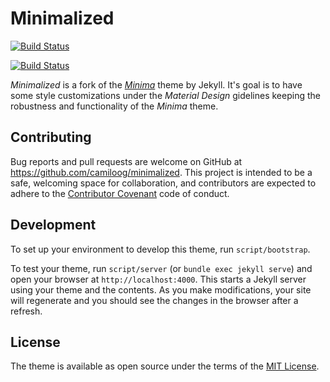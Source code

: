 
# Minimalized

[![Build Status](https://camiloog.visualstudio.com/camiloog/_apis/build/status/camiloog.minimalized?branchName=master)](https://camiloog.visualstudio.com/camiloog/_build/latest?definitionId=3&branchName=master) 

[![Build Status](https://travis-ci.com/camiloog/minimalized.svg?branch=master)](https://travis-ci.com/camiloog/minimalized)

*Minimalized* is a fork of the *[Minima](https://github.com/jekyll/minima/blob/master/README.md)* theme by Jekyll. It's goal is to have some style customizations under the *Material Design* gidelines keeping the robustness and functionality of the *Minima* theme.

## Contributing

Bug reports and pull requests are welcome on GitHub at https://github.com/camiloog/minimalized. This project is intended to be a safe, welcoming space for collaboration, and contributors are expected to adhere to the [Contributor Covenant](http://contributor-covenant.org) code of conduct.

## Development

To set up your environment to develop this theme, run `script/bootstrap`.

To test your theme, run `script/server` (or `bundle exec jekyll serve`) and open your browser at `http://localhost:4000`. This starts a Jekyll server using your theme and the contents. As you make modifications, your site will regenerate and you should see the changes in the browser after a refresh.

## License

The theme is available as open source under the terms of the [MIT License](http://opensource.org/licenses/MIT).
